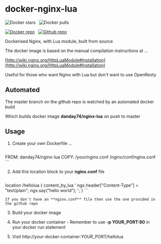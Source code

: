 docker-nginx-lua
================

![Docker stars](https://img.shields.io/docker/stars/danday74/nginx-lua.png "Docker stars")
&nbsp;
![Docker pulls](https://img.shields.io/docker/pulls/danday74/nginx-lua.png "Docker pulls")

[![Docker repo](https://github.com/danday74/docker-nginx-lua/blob/master/images/docker.png?raw=true "Docker repo")](https://registry.hub.docker.com/u/danday74/nginx-lua)
&nbsp;
[![Github repo](https://github.com/danday74/docker-nginx-lua/blob/master/images/github.png?raw=true "Github repo")](https://github.com/danday74/docker-nginx-lua)

Dockerised Nginx, with Lua module, built from source

The docker image is based on the manual compilation instructions at ...

[http://wiki.nginx.org/HttpLuaModule#Installation](http://wiki.nginx.org/HttpLuaModule#Installation)

Useful for those who want Nginx with Lua but don't want to use OpenResty

Automated
---------

The master branch on the github repo is watched by an automated docker build

Which builds docker image **danday74/nginx-lua** on push to master

Usage
-----

1. Create your own Dockerfile ...

    ```
FROM: danday74/nginx-lua
COPY: /your/nginx.conf /nginx/conf/nginx.conf
    ```

2. Add this location block to your **nginx.conf** file

    ```
location /hellolua {
  content_by_lua '
    ngx.header["Content-Type"] = "text/plain";
    ngx.say("hello world");
  ';
}
    ```

    If you don't have an **nginx.conf** file then use the one provided in the github repo

3. Build your docker image

4. Run your docker container - Remember to use **-p YOUR_PORT:80** in your docker run statement

5. Visit http://your-docker-container:YOUR_PORT/hellolua
